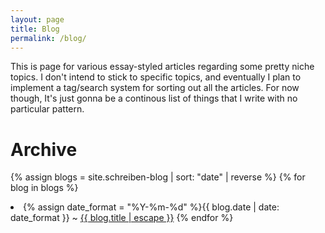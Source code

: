 ```yaml
---
layout: page
title: Blog
permalink: /blog/
---
```

This is page for various essay-styled articles regarding some pretty niche topics. I don't intend to stick to specific topics, and eventually I plan to implement a tag/search system for sorting out all the articles. For now though, It's just gonna be a continous list of things that I write with no particular pattern.

# Archive
{% assign blogs = site.schreiben-blog | sort: "date" | reverse %}
{% for blog in blogs %}
<li>{% assign date_format = "%Y-%m-%d" %}{{ blog.date | date: date_format }} ~ <a href="{{ blog.url | relative_url }}">{{ blog.title | escape }}</a>
{% endfor %}